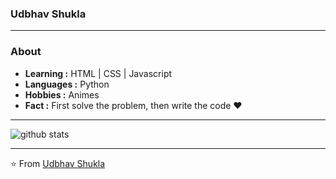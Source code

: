### Udbhav Shukla 
<!-- [![Twitter Badge](https://img.shields.io/badge/-Isha_Gupta-1ca0f1?style=flat-square&logo=twitter&logoColor=white&link=https://twitter.com/Isha_1321)](https://twitter.com/Isha_1321)  [![Linkedin Badge](https://img.shields.io/badge/-Isha_Gupta-blue?style=flat-square&logo=Linkedin&logoColor=white&link=https://www.linkedin.com/in/ishagupta20//)](https://www.linkedin.com/in/ishagupta20/) [![Gmail Badge](https://img.shields.io/badge/-ishagupta2103@gmail.com-c14438?style=flat-square&logo=Gmail&logoColor=white&link=mailto:ishagupta2103@gmail.com)](mailto:ishagupta2103@gmail.com) -->
---------------------------------------------------------------------------------------------------------------------------------------------------------------------------------
### About

-  **Learning :** HTML | CSS | Javascript
-  **Languages :** Python
-  **Hobbies :** Animes
-  **Fact :** First solve the problem, then write the code :heart: 
<!-- -  **Organization :** Technojam -->

---------------------------------------------------------------------------------------------------------------------------------------------------------------------------------

![github stats](https://github-readme-stats.vercel.app/api?username=udbhav0206&show_icons=true)

---------------------------------------------------------------------------------------------------------------------------------------------------------------------------------


⭐️ From [Udbhav Shukla](https://github.com/udbhav0206)

